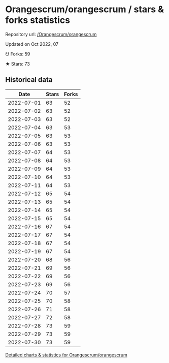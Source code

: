 # Orangescrum/orangescrum / stars & forks statistics

Repository url: [/Orangescrum/orangescrum](https://github.com/Orangescrum/orangescrum)

Updated on Oct 2022, 07

☋ Forks: 59

★ Stars: 73

## Historical data
| Date | Stars | Forks |
|------|-------|-------|
| 2022-07-01 | 63 | 52 | 
| 2022-07-02 | 63 | 52 | 
| 2022-07-03 | 63 | 52 | 
| 2022-07-04 | 63 | 53 | 
| 2022-07-05 | 63 | 53 | 
| 2022-07-06 | 63 | 53 | 
| 2022-07-07 | 64 | 53 | 
| 2022-07-08 | 64 | 53 | 
| 2022-07-09 | 64 | 53 | 
| 2022-07-10 | 64 | 53 | 
| 2022-07-11 | 64 | 53 | 
| 2022-07-12 | 65 | 54 | 
| 2022-07-13 | 65 | 54 | 
| 2022-07-14 | 65 | 54 | 
| 2022-07-15 | 65 | 54 | 
| 2022-07-16 | 67 | 54 | 
| 2022-07-17 | 67 | 54 | 
| 2022-07-18 | 67 | 54 | 
| 2022-07-19 | 67 | 54 | 
| 2022-07-20 | 68 | 56 | 
| 2022-07-21 | 69 | 56 | 
| 2022-07-22 | 69 | 56 | 
| 2022-07-23 | 69 | 56 | 
| 2022-07-24 | 70 | 57 | 
| 2022-07-25 | 70 | 58 | 
| 2022-07-26 | 71 | 58 | 
| 2022-07-27 | 72 | 58 | 
| 2022-07-28 | 73 | 59 | 
| 2022-07-29 | 73 | 59 | 
| 2022-07-30 | 73 | 59 | 


[Detailed charts & statistics for Orangescrum/orangescrum](https://reviewgithub.com/rep/Orangescrum/orangescrum)

